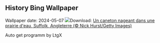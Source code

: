 ## History Bing Wallpaper
Wallpaper date: 2024-05-07
![](https://www.bing.com/th?id=OHR.LittleDuckling_FR-FR7460969875_UHD.jpg&w=1000)Download: [Un caneton nageant dans une prairie d'eau, Suffolk, Angleterre (© Nick Hurst/Getty Images)](https://www.bing.com/th?id=OHR.LittleDuckling_FR-FR7460969875_UHD.jpg)

Auto get programm by LtgX
